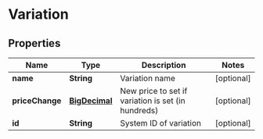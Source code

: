 
# Variation

## Properties
Name | Type | Description | Notes
------------ | ------------- | ------------- | -------------
**name** | **String** | Variation name |  [optional]
**priceChange** | [**BigDecimal**](BigDecimal.md) | New price to set if variation is set (in hundreds) |  [optional]
**id** | **String** | System ID of variation |  [optional]



